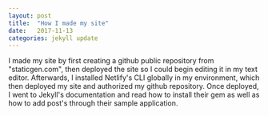 ```yaml
---
layout: post
title:  "How I made my site"
date:   2017-11-13
categories: jekyll update
---
```


I made my site by first creating a github public repository from "staticgen.com", then deployed the site so I could begin editing it in my text editor. Afterwards, I installed Netlify's CLI globally in my environment, which then deployed my site and authorized my github repository. Once deployed, I went to Jekyll's documentation and read how to install their gem as well as how to add post's through their sample application.